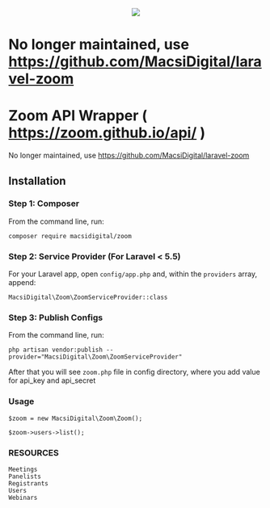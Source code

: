 <p align="center">
    <img src="https://laravel.com/assets/img/components/logo-laravel.svg">
</p>

# No longer maintained, use https://github.com/MacsiDigital/laravel-zoom

# Zoom API Wrapper ( https://zoom.github.io/api/ ) 

No longer maintained, use https://github.com/MacsiDigital/laravel-zoom

## Installation

### Step 1: Composer

From the command line, run:

```
composer require macsidigital/zoom
```

### Step 2: Service Provider (For Laravel < 5.5)

For your Laravel app, open `config/app.php` and, within the `providers` array, append:

```
MacsiDigital\Zoom\ZoomServiceProvider::class
```

### Step 3: Publish Configs

From the command line, run:

```
php artisan vendor:publish --provider="MacsiDigital\Zoom\ZoomServiceProvider"
```

After that you will see `zoom.php` file in config directory, where you add value for api_key and api_secret

### Usage

```
$zoom = new MacsiDigital\Zoom\Zoom();

$zoom->users->list();
```

### RESOURCES
```
Meetings
Panelists
Registrants
Users
Webinars
```
